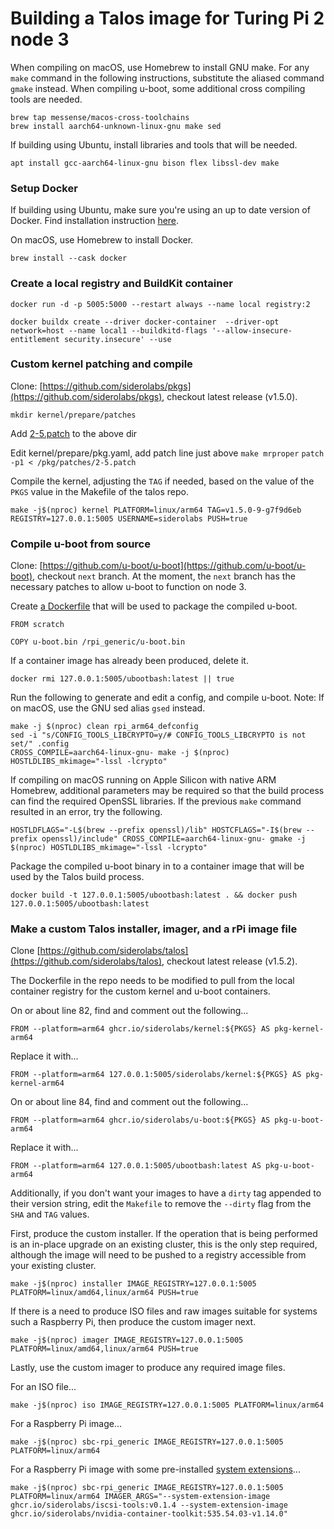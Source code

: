 # Building a Talos image for Turing Pi 2 node 3

When compiling on macOS, use Homebrew to install GNU make. For any `make` command in the following instructions, substitute the aliased command `gmake` instead. When compiling u-boot, some additional cross compiling tools are needed.

```
brew tap messense/macos-cross-toolchains
brew install aarch64-unknown-linux-gnu make sed
```

If building using Ubuntu, install libraries and tools that will be needed.

`apt install gcc-aarch64-linux-gnu bison flex libssl-dev make`

### Setup Docker
If building using Ubuntu, make sure you're using an up to date version of Docker. Find installation instruction [here](https://docs.docker.com/engine/install/ubuntu/#installation-methods).

On macOS, use Homebrew to install Docker.

`brew install --cask docker`

### Create a local registry and BuildKit container

`docker run -d -p 5005:5000 --restart always --name local registry:2`

`docker buildx create --driver docker-container  --driver-opt network=host --name local1 --buildkitd-flags '--allow-insecure-entitlement security.insecure' --use`

### Custom kernel patching and compile
Clone: [https://github.com/siderolabs/pkgs](https://github.com/siderolabs/pkgs), checkout latest release (v1.5.0).

`mkdir kernel/prepare/patches`

Add [2-5.patch](kernel/2-5.patch) to the above dir

Edit kernel/prepare/pkg.yaml, add patch line just above `make mrproper`
`patch -p1 < /pkg/patches/2-5.patch`

Compile the kernel, adjusting the `TAG` if needed, based on the value of the `PKGS` value in the Makefile of the talos repo. 

`make -j$(nproc) kernel PLATFORM=linux/arm64 TAG=v1.5.0-9-g7f9d6eb REGISTRY=127.0.0.1:5005 USERNAME=siderolabs PUSH=true`

### Compile u-boot from source

Clone: [https://github.com/u-boot/u-boot](https://github.com/u-boot/u-boot), checkout `next` branch. At the moment, the `next` branch has the necessary patches to allow u-boot to function on node 3.

Create [a Dockerfile](u-boot/Dockerfile) that will be used to package the compiled u-boot.

```
FROM scratch

COPY u-boot.bin /rpi_generic/u-boot.bin
```

If a container image has already been produced, delete it.

`docker rmi 127.0.0.1:5005/ubootbash:latest || true`

Run the following to generate and edit a config, and compile u-boot. Note: If on macOS, use the GNU sed alias `gsed` instead.

```
make -j $(nproc) clean rpi_arm64_defconfig
sed -i "s/CONFIG_TOOLS_LIBCRYPTO=y/# CONFIG_TOOLS_LIBCRYPTO is not set/" .config
CROSS_COMPILE=aarch64-linux-gnu- make -j $(nproc) HOSTLDLIBS_mkimage="-lssl -lcrypto"
```

If compiling on macOS running on Apple Silicon with native ARM Homebrew, additional parameters may be required so that the build process can find the required OpenSSL libraries. If the previous `make` command resulted in an error, try the following.

```
HOSTLDFLAGS="-L$(brew --prefix openssl)/lib" HOSTCFLAGS="-I$(brew --prefix openssl)/include" CROSS_COMPILE=aarch64-linux-gnu- gmake -j $(nproc) HOSTLDLIBS_mkimage="-lssl -lcrypto"
```

Package the compiled u-boot binary in to a container image that will be used by the Talos build process.

`docker build -t 127.0.0.1:5005/ubootbash:latest . && docker push 127.0.0.1:5005/ubootbash:latest`

### Make a custom Talos installer, imager, and a rPi image file

Clone [https://github.com/siderolabs/talos](https://github.com/siderolabs/talos), checkout latest release (v1.5.2). 

The Dockerfile in the repo needs to be modified to pull from the local container registry for the custom kernel and u-boot containers.

On or about line 82, find and comment out the following...

`FROM --platform=arm64 ghcr.io/siderolabs/kernel:${PKGS} AS pkg-kernel-arm64`

Replace it with...

`FROM --platform=arm64 127.0.0.1:5005/siderolabs/kernel:${PKGS} AS pkg-kernel-arm64`

On or about line 84, find and comment out the following...

`FROM --platform=arm64 ghcr.io/siderolabs/u-boot:${PKGS} AS pkg-u-boot-arm64`

Replace it with...

`FROM --platform=arm64 127.0.0.1:5005/ubootbash:latest AS pkg-u-boot-arm64`

Additionally, if you don't want your images to have a `dirty` tag appended to their version string, edit the `Makefile` to remove the `--dirty` flag from the `SHA` and `TAG` values.

First, produce the custom installer. If the operation that is being performed is an in-place upgrade on an existing cluster, this is the only step required, although the image will need to be pushed to a registry accessible from your existing cluster.

`make -j$(nproc) installer IMAGE_REGISTRY=127.0.0.1:5005 PLATFORM=linux/amd64,linux/arm64 PUSH=true`

If there is a need to produce ISO files and raw images suitable for systems such a Raspberry Pi, then produce the custom imager next.

`make -j$(nproc) imager IMAGE_REGISTRY=127.0.0.1:5005 PLATFORM=linux/amd64,linux/arm64 PUSH=true`

Lastly, use the custom imager to produce any required image files.

For an ISO file...

`make -j$(nproc) iso IMAGE_REGISTRY=127.0.0.1:5005 PLATFORM=linux/arm64`

For a Raspberry Pi image...

`make -j$(nproc) sbc-rpi_generic IMAGE_REGISTRY=127.0.0.1:5005 PLATFORM=linux/arm64`

For a Raspberry Pi image with some pre-installed [system extensions](https://github.com/siderolabs/extensions)...

`make -j$(nproc) sbc-rpi_generic IMAGE_REGISTRY=127.0.0.1:5005 PLATFORM=linux/arm64 IMAGER_ARGS="--system-extension-image ghcr.io/siderolabs/iscsi-tools:v0.1.4 --system-extension-image ghcr.io/siderolabs/nvidia-container-toolkit:535.54.03-v1.14.0"`

